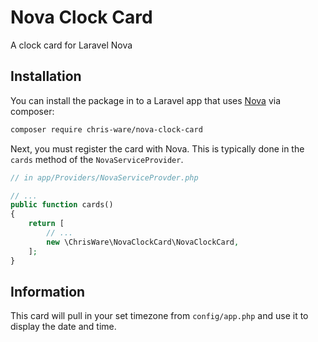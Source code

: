# Nova Clock Card
A clock card for Laravel Nova

 ## Installation

You can install the package in to a Laravel app that uses [Nova](https://nova.laravel.com) via composer:

```bash
composer require chris-ware/nova-clock-card
```

Next, you must register the card with Nova. This is typically done in the `cards` method of the `NovaServiceProvider`.

```php
// in app/Providers/NovaServiceProvder.php

// ...
public function cards()
{
    return [
        // ...
        new \ChrisWare\NovaClockCard\NovaClockCard,
    ];
}
```

 ## Information
 This card will pull in your set timezone from `config/app.php` and use it to display the date and time.